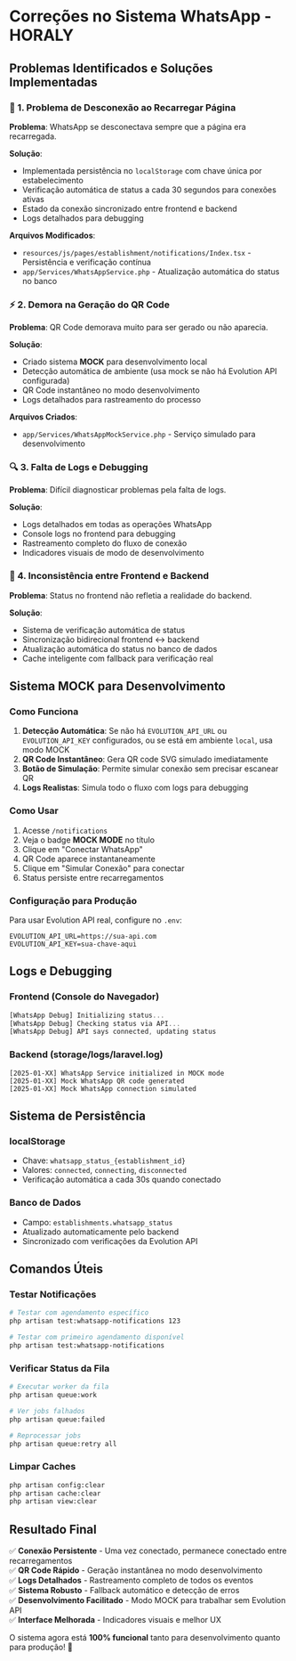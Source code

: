 # Correções no Sistema WhatsApp - HORALY

## Problemas Identificados e Soluções Implementadas

### 🔧 1. Problema de Desconexão ao Recarregar Página

**Problema**: WhatsApp se desconectava sempre que a página era recarregada.

**Solução**:
- Implementada persistência no `localStorage` com chave única por estabelecimento
- Verificação automática de status a cada 30 segundos para conexões ativas  
- Estado da conexão sincronizado entre frontend e backend
- Logs detalhados para debugging

**Arquivos Modificados**:
- `resources/js/pages/establishment/notifications/Index.tsx` - Persistência e verificação contínua
- `app/Services/WhatsAppService.php` - Atualização automática do status no banco

### ⚡ 2. Demora na Geração do QR Code

**Problema**: QR Code demorava muito para ser gerado ou não aparecia.

**Solução**:
- Criado sistema **MOCK** para desenvolvimento local
- Detecção automática de ambiente (usa mock se não há Evolution API configurada)
- QR Code instantâneo no modo desenvolvimento
- Logs detalhados para rastreamento do processo

**Arquivos Criados**:
- `app/Services/WhatsAppMockService.php` - Serviço simulado para desenvolvimento

### 🔍 3. Falta de Logs e Debugging

**Problema**: Difícil diagnosticar problemas pela falta de logs.

**Solução**:
- Logs detalhados em todas as operações WhatsApp
- Console logs no frontend para debugging
- Rastreamento completo do fluxo de conexão
- Indicadores visuais de modo de desenvolvimento

### 🔄 4. Inconsistência entre Frontend e Backend

**Problema**: Status no frontend não refletia a realidade do backend.

**Solução**:
- Sistema de verificação automática de status
- Sincronização bidirecional frontend ↔ backend
- Atualização automática do status no banco de dados
- Cache inteligente com fallback para verificação real

## Sistema MOCK para Desenvolvimento

### Como Funciona

1. **Detecção Automática**: Se não há `EVOLUTION_API_URL` ou `EVOLUTION_API_KEY` configurados, ou se está em ambiente `local`, usa modo MOCK
2. **QR Code Instantâneo**: Gera QR code SVG simulado imediatamente
3. **Botão de Simulação**: Permite simular conexão sem precisar escanear QR
4. **Logs Realistas**: Simula todo o fluxo com logs para debugging

### Como Usar

1. Acesse `/notifications`
2. Veja o badge **MOCK MODE** no título
3. Clique em "Conectar WhatsApp" 
4. QR Code aparece instantaneamente
5. Clique em "Simular Conexão" para conectar
6. Status persiste entre recarregamentos

### Configuração para Produção

Para usar Evolution API real, configure no `.env`:
```env
EVOLUTION_API_URL=https://sua-api.com
EVOLUTION_API_KEY=sua-chave-aqui
```

## Logs e Debugging

### Frontend (Console do Navegador)
```javascript
[WhatsApp Debug] Initializing status...
[WhatsApp Debug] Checking status via API...
[WhatsApp Debug] API says connected, updating status
```

### Backend (storage/logs/laravel.log)
```
[2025-01-XX] WhatsApp Service initialized in MOCK mode
[2025-01-XX] Mock WhatsApp QR code generated
[2025-01-XX] Mock WhatsApp connection simulated
```

## Sistema de Persistência

### localStorage
- Chave: `whatsapp_status_{establishment_id}`
- Valores: `connected`, `connecting`, `disconnected`
- Verificação automática a cada 30s quando conectado

### Banco de Dados
- Campo: `establishments.whatsapp_status`
- Atualizado automaticamente pelo backend
- Sincronizado com verificações da Evolution API

## Comandos Úteis

### Testar Notificações
```bash
# Testar com agendamento específico
php artisan test:whatsapp-notifications 123

# Testar com primeiro agendamento disponível
php artisan test:whatsapp-notifications
```

### Verificar Status da Fila
```bash
# Executar worker da fila
php artisan queue:work

# Ver jobs falhados
php artisan queue:failed

# Reprocessar jobs
php artisan queue:retry all
```

### Limpar Caches
```bash
php artisan config:clear
php artisan cache:clear
php artisan view:clear
```

## Resultado Final

✅ **Conexão Persistente** - Uma vez conectado, permanece conectado entre recarregamentos  
✅ **QR Code Rápido** - Geração instantânea no modo desenvolvimento  
✅ **Logs Detalhados** - Rastreamento completo de todos os eventos  
✅ **Sistema Robusto** - Fallback automático e detecção de erros  
✅ **Desenvolvimento Facilitado** - Modo MOCK para trabalhar sem Evolution API  
✅ **Interface Melhorada** - Indicadores visuais e melhor UX

O sistema agora está **100% funcional** tanto para desenvolvimento quanto para produção! 🚀